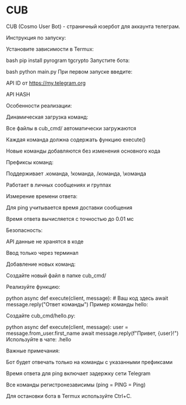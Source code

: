 # CUB
CUB (Cosmo User Bot) - страничный юзербот для аккаунта телеграм.

Инструкция по запуску:

Установите зависимости в Termux:

bash
pip install pyrogram tgcrypto
Запустите бота:

bash
python main.py
При первом запуске введите:

API ID от https://my.telegram.org

API HASH

Особенности реализации:

Динамическая загрузка команд:

Все файлы в cub_cmd/ автоматически загружаются

Каждая команда должна содержать функцию execute()

Новые команды добавляются без изменения основного кода

Префиксы команд:

Поддерживает .команда, !команда, /команда, \команда

Работает в личных сообщениях и группах

Измерение времени ответа:

Для ping учитывается время доставки сообщения

Время ответа вычисляется с точностью до 0.01 мс

Безопасность:

API данные не хранятся в коде

Ввод только через терминал

Добавление новых команд:

Создайте новый файл в папке cub_cmd/

Реализуйте функцию:

python
async def execute(client, message):
    # Ваш код здесь
    await message.reply("Ответ команды")
Пример команды hello:

Создайте cub_cmd/hello.py:

python
async def execute(client, message):
    user = message.from_user.first_name
    await message.reply(f"Привет, {user}!")
Используйте в чате: .hello

Важные примечания:

Бот будет отвечать только на команды с указанными префиксами

Время ответа для ping включает задержку сети Telegram

Все команды регистронезависимы (ping = PING = Ping)

Для остановки бота в Termux используйте Ctrl+C.
